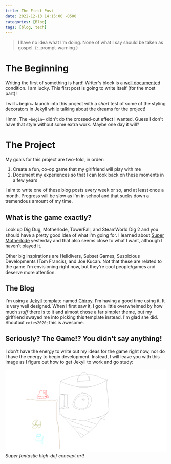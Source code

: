 ```yaml
---
title: The First Post
date: 2022-12-13 14:15:00 -0500
categories: [Blog]
tags: [blog, tech]
---
```


> I have no idea what I'm doing. None of what I say should be taken as gospel.
{: .prompt-warning }

# The Beginning

Writing the first of something is hard! Writer's block is a [well documented](https://en.wikipedia.org/wiki/Writer%27s_block) condition. I am lucky. This first post is going to write itself (for the most part)!

I will ~begin~ launch into this project with a _short_ test of some of the styling decorators in Jekyll while talking about the dreams for the project!

Hmm. The `~begin~` didn't do the crossed-out effect I wanted. Guess I don't have that style without some extra work. Maybe one day it will?

# The Project

My goals for this project are two-fold, in order:
1. Create a fun, co-op game that my girlfriend will play with me
2. Document my experiences so that I can look back on these moments in a few years

I aim to write one of these blog posts every week or so, and at least once a month. Progress will be slow as I'm in school and that sucks down a tremendous amount of my time.

## What is the game exactly?

Look up Dig Dug, Motherlode, TowerFall, and SteamWorld Dig 2 and you should have a pretty good idea of what I'm going for. I learned about [Super Motherlode](https://store.steampowered.com/app/269110/Super_Motherload/) yesterday and that also seems close to what I want, although I haven't played it. 

Other big inspirations are Helldivers, Subset Games, Suspicious Developments (Tom Francis), and Joe Kucan. Not that these are related to the game I'm envisioning right now, but they're cool people/games and deserve more attention.

## The Blog

I'm using a [Jekyll](https://jekyllrb.com/) template named [Chirpy](https://github.com/cotes2020/jekyll-theme-chirpy).
I'm having a good time using it. It is very well designed. When I first saw it, I got a little overwhelmed by how much *stuff* there is to it and almost chose a far simpler theme, but my girlfriend swayed me into picking this template instead. I'm glad she did. Shoutout `cotes2020`; this is awesome.

## Seriously? The Game!? You didn't say anything!

I don't have the energy to write out my ideas for the game right now, nor do I have the energy to begin development. Instead, I will leave you with this image as I figure out how to get Jekyll to work and go study:

![MS Paint image of design](/assets/drill-game-proto.png)
_Super fantastic high-def concept art!_
